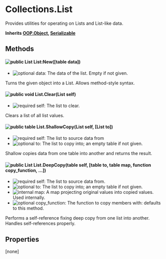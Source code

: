 # Collections.List
Provides utilities for operating on Lists and List-like data.

**Inherits [OOP.Object](Classes/OOP.Object), [Serializable](Classes/Serializable)**

## Methods
#### ![public][public] List List:New([table data])
- ![optional][optional] data: The data of the list. Empty if not given.

Turns the given object into a List.
Allows method-style syntax.


#### ![public][public] void List.Clear(List self)
- ![required][required] self: The list to clear.

Clears a list of all list values.


#### ![public][public] table List.ShallowCopy(List self, [List to])
- ![required][required] self: The list to source data from
- ![optional][optional] to: The list to copy into; an empty table if not given.

Shallow copies data from one table into another and returns the result.


#### ![public][public] List List.DeepCopy(table self, [table to, table map, function copy_function, ...])
- ![required][required] self: The list to source data from.
- ![optional][optional] to: The list to copy into; an empty table if not given.
- ![internal][internal] map: A map projecting original values into copied values. Used internally.
- ![optional][optional] copy_function: The function to copy members with: defaults to this method.

Performs a self-reference fixing deep copy from one list into another.
Handles self-references properly.


## Properties
[none]


[internal]: https://img.shields.io/badge/%20-internal-888888.svg?style=flat-square
[required]: https://img.shields.io/badge/%20-required-ff9600.svg?style=flat-square
[public]: https://img.shields.io/badge/%20-public-11b237.svg?style=flat-square
[optional]: https://img.shields.io/badge/%20-optional-0092e6.svg?style=flat-square